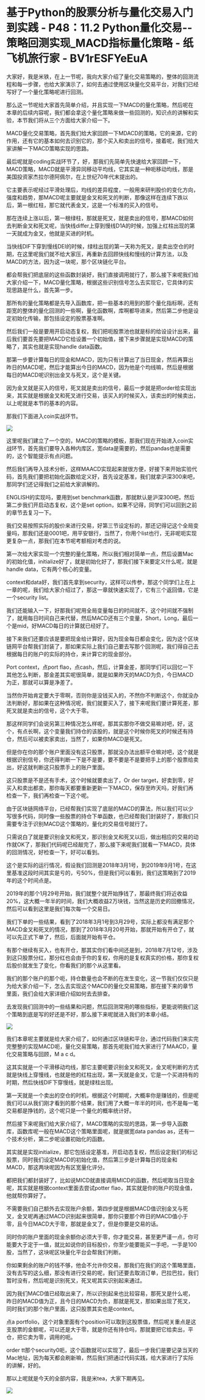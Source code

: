 # 基于Python的股票分析与量化交易入门到实践 - P48：11.2 Python量化交易--策略回测实现_MACD指标量化策略 - 纸飞机旅行家 - BV1rESFYeEuA

大家好，我是米铁，在上一节呢，我向大家介绍了量化交易策略的，整体的回测流程和每一步骤，也给大家演示了，如何去通过使用区块量化交易平台，对我们已经写好了一个量化策略呢进行回测。

那么这一节呢给大家首先简单介绍，并且实现一下MACD的量化策略，然后呢在本章的后续内容呢，我们都会拿这个量化策略来做一些回测的，知识点的讲解和实验，本节我们将从三个方面给大家介绍一下。

MACD量化交易策略，首先我们给大家回顾一下MDACD的策略，它的来源，它的作用，还有它的基本如何去识别它的，那个买入和卖出的信号，接着呢，我们给大家讲解一下MACD策略实现的思路。

最后呢就是coding实战环节了，好，那我们先简单先快速给大家回顾一下，MACD策略，MACD就是平滑异同移动平均线，它其实是一种呃移动均线，那是美国投资家杰拉尔德阿佩尔，在上世纪70年代末提出的。

它主要表示呢经过平滑处理后，均线的差异程度，一般用来研判股价的变化方向，强度和趋势，那MACD呢主要就是金叉和死叉的判断，那像这样在连续下跌以后，第一根红柱，那它就代表金叉，这是一个标准的买入的信号。

那在连续上涨以后，第一根绿柱，那就是死叉，就是卖出的信号，那MACD如何去判断金叉和死叉呢，当快线differ上穿到慢线D1A的时候，加强上红柱出现的第一天就成为金叉，他就是买进的时机。

当快线DIF下穿到慢线DEI的时候，绿柱出现的第一天称为死叉，是卖出空仓的时期，在这里呢我们就不给大家压，再重新去回顾快线和慢线的计算方法，以及MACD的方法，因为这一块呢，那个区块链化平台。

都会帮我们把底层的这些函数封装好，我们直接调用就行了，那么接下来呢我们给大家介绍一下，MACD量化策略，根据这些识别信号怎么去实现它，它具体的实现思路是什么，首先第一步。

那所有的量化策略都是先导入函数库，把一些基本的用到的那个量化指标啊，还有距宽的整体的量化回测的一些啊，量化函数啊，库啊都导进来，然后第二步他是设定初始化传输，那包括设定的股票基准啊。

然后我们一般是要用开启动态复权，我们把呃股票池也就是标的给设设计出来，最后我们要首先要把MACD它给设置一个初始值，接下来步骤就是实现MACD的策略了，其实也就是实现handle data函数。

那第一步要计算每日的现金和MACD，因为只有计算出了当日现金，然后再算出昨日的MACD呢，然后才能算出今日的MACD，因为他是个均线嘛，然后是根据每日的MACD呢识别出金叉与死叉，这个是关键。

因为金叉就是买入的信号，死叉就是卖出的信号，最后一步就是把order给实现出来，其实就是根据金叉和死叉进行交易，该买入的时候买入，该卖出的时候卖出，以上呢就是本节的基本的内容。

那我们下面进入coin实战环节。

![](img/baf7d7942e17fd45386d54eb53870490_1.png)

这里呢我们建立了一个空的，MACD的策略的模板，那我们现在开始进入coin实战环节，首先我们要导入各种内库区，宽data是需要的，然后pandas也是需要的，这个智能提示有点问题。

然后我们再导入技术分析，这样MAACD实现起来就很方便，好接下来开始实验代码，首先我们要把初始化函数给定义好，首先设定基准，我们就拿沪深300来吧，那同学们还记得我们之前给大家讲解的。

ENGLISH的实现吗，要用到set benchmark函数，那就默认是沪深300吧，然后第二步我们开启动态复权，这个是set option，如果不记得，同学们可以回到之前的章节去复习一下。

我们交易按照实际的股价来进行交易，好第三节设定标的，那还记得记这个全局变量吗，那我们还是0001吧，用平安银行，当然了，你用个list也行，无非呢呃实现更复杂一点，那我们在本节呢考额相对考虑的说。

第一次给大家实现一个完整的量化策略，所以我们相对简单一点，然后设置Mac的初始化值，initialize好了，就是初始化好了，那我们接下来要定义什么呢，就是handle data，它有两个核心的变量。

context和data好，我们首先拿到security，这样可以传参，那这个同学们上在上一章的呢，我们给大家介绍过了，那这一章就快速实现了，它有三个返回值，它是一个security list。

我们还能输入一下，好那我们呢用全局变量每日的时间就不，这个时间就不强制了，就用每日时间自己来代替，然后MACD还有三个变量，Short，Long，最后一个是mid，好MACD每日的计算就已经好了。

接下来我们还要应该是要把现金给计算好，因为现金每日都会变化，因为这个区块链网平台帮我们封装了，那如果实际上我们自己要去写那个回测呢，我们得自己去根据每日的账户的实际的持仓，来计算它的现金部分。

Port context，点port flao，点cash，然后，计算金差，那同学们可以回忆一下其他怎么判断，那金差其实呢很简单，就是如果昨天的MACD为负，今日MACD为正，那就可以算是净差了。

当然你开始肯定要大于零啊，否则你是没钱买入的，不然你不判断这个，你就没办法判断好，那如果在这种情况呢，我们就要买入了，接下来呢我们要计算死差，那死叉就是卖出的信号，这个大于零。

那这样同学们会说另第三种情况怎么样呢，那其实那你不做交易嘛对吧，好，这个，有点长啊，这个变量我们持仓的该股的，就是这个时候你死叉的时候还有持仓，然后可以被卖家卖出，当然了，如果你MACD是死叉。

但是你在你的那个账户里面没有这只股票，那就没办法出额平仓嘛对吧，这个就是根据识别信号，你还得判断一下是不是要，要不要是不是要把手上的那个股票给卖出，好这就判断这只股票手上的账户里面。

这只股票是不是还有手术，这个时候就要卖出了，Or der target，好卖到零，好买入和卖出都卖，那你每天都要重新更新一下MACD，保存至昨天吗，好我们再检查一下，我们再检查一下这个呢。

由于区块链网络平台，已经帮我们实现了底层的MACD的算法，所以我们可以少写很多代码，同时像一些股票的持仓下单函数，也已经帮我们封装好了，那我们只需要专注于识别MACD这个策略的，量化的交易信号就行了。

只需说白了就是要识别金叉和死叉，那识别金叉和死叉以后，做出相应的交易的动作就OK了，那我们代码呢已经敲完了，那么接下来呢我们就看一下MACD，具体的回测情况，好检查一下，好可以看到。

这个是实际的运行情况，假设我们回测是2018年3月1号，到2019年9月1号，在这里基准这段时间其实是亏的，亏50%，但是我们可以看到，我们这策略到了2019年的这个时间点是。

2019年的那个1月29号开始，我们就整个就开始挣钱了，那最终我们将近收益20%，这大概一年半的时间，我们大概收益2万块钱，当然这是历史的回撤情况，然后可以看到这里是我们每次每一个交易日。

我们下单的一些结果，看到了2018年3月1号到3月29号，实际上都没有满足那个MACD金叉和死叉的情况，那到了2018年3月20号开始，那就开始有开仓了，就可以先正式下单了，然后，后面就开始有平仓。

有那个继续有买入，也有开仓，那其实你们看中间还是到，2018年7月12号，涉及到这只股票分红，那分红也会由于你的复权，你用的是复权真实的价格，那你复权后股价就发生了变化，你看我们的那个从这里看。

我们的那个账户的那个呃，持仓数量也会不断的在发生变化，这一节我们仅仅只是为给大家介绍一下，怎么去实现这个MACD的量化交易策略，那在接下来的章节里面，我们会给大家详细介绍如何去去排查。

去发现我们回测中的一些结果和问题，然后回测常用的哪些指标，更能说明我们这个策略到底是写的好还是不好，那么接下来呢就进入我们的本章小结。



![](img/baf7d7942e17fd45386d54eb53870490_3.png)

我们本章呢主要就是给大家介绍了，如何通过区块链和平台，通过代码我们来实完完整整的实现MACD呃，量化交易策略，那首先呢我们给大家进行了MAACD，量化交易策略与回顾，M a c d。

这其实就是一个平滑移动均线，那它主要呢要识别金叉和死叉，金叉呢判断的方式就是快线上穿慢线，也就是他的红柱出现，第一天就是金叉，它是一个买进持有的时期，然后快线DIF下穿慢线，就是绿柱出现。

第一天就是一个卖出的空仓的时机，根据这个时期呢，大概率你是赚钱的，但是呢我们可以从我们刚才看到的那个结果，我们用了大概一年半的时间，也不是每一笔交易都是挣钱的，这个呢只是一个量化的概率统计好。

然后接下来呢我们给大家介绍了，MACD策略的实现的思路，第一步导入函数库，函数库呢一般在MACD这个策略里面呢，就是据宽data pandas as，还有一个技术分析，第二步呢设置初始化的函数。

其实就是实现initialize，那它包括设定基准，开启动态复权，然后设定我们的标记股票，同时我们设定MACD的初始化值，然后第三步是计算每日的现金和MACD，那这两块呢因为有区宽量化评分。

都把我们都封装好了，比如说MICD就直接调用MICD的函数，然后呢取当日现金呢，其实就是根据context里面去尝试potter flao，其实就是你的账户的现金值，他就帮你算好了。

不需要我们自己额外去实现账户余额，第四步就是根据MACD值识别金叉与死叉，金叉呢再通过MACD识别起来很简单，那你只要那个昨日的MACD值小于零，且今日MACD大于零，那就是金叉了，但是你要是交易的话。

同时你的账户里面的现金余额你必须大于零，你才能交易，甚至更严谨一点，你可能要大于定于一值，就比如说你的目标股价，你至少能要能买一手吧，一手是100股，当然了，这块呢区块量化平台会帮我们判断。

你如果剩余的账户的钱不够，他会不允许你交易，那我们在我们的这个策略里面，没有去写的这么细，那没有进行交易的呢，我们还要去取消订单，巴拉巴拉，我们暂时没有，然后呢是识别死叉，死叉呢其实识别起来通过。

因为我们MACD值已经取出来了，所以识别起来也比较容易，那死叉是什么呢，昨日的MACD值为正，且今日的MACD为负，那就是死叉，那如果出现了死叉，同时我们的那个账户里面，这只股票其实也是context。

点a portfolio，这个对象里面有个position可以取到这股票值，然后呢关重点是这支股票的金额呢，可以还是大于零，就是你还有持仓吗，那就要把它给卖出，平仓，把它卖为零，调用的呃。

order tt那个security0呃，这个函数就可以实现了，最后一步我们是要记录当天的Mac地址，因为每天都会刷新嘛，然后我们把通过代码实践，给大家进行了实际的讲解，好的。

那以上呢就是今天的全部内容，我是米tea，大家下期再见。

![](img/baf7d7942e17fd45386d54eb53870490_5.png)